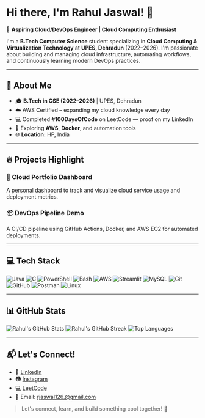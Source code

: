 # Hi there, I'm Rahul Jaswal! 👋

🚀 **Aspiring Cloud/DevOps Engineer | Cloud Computing Enthusiast**

I'm a **B.Tech Computer Science** student specializing in **Cloud Computing & Virtualization Technology** at **UPES, Dehradun** (2022–2026). I'm passionate about building and managing cloud infrastructure, automating workflows, and continuously learning modern DevOps practices.

---

## 🌟 About Me
- 🎓 **B.Tech in CSE (2022–2026)** | UPES, Dehradun
- ☁️ AWS Certified – expanding my cloud knowledge every day
- 💻 Completed **#100DaysOfCode** on LeetCode — proof on my LinkedIn
- 🔧 Exploring **AWS**, **Docker**, and automation tools
- 🌐 **Location:** HP, India

---

## 🔥 Projects Highlight

### 🔁 Cloud Portfolio Dashboard
A personal dashboard to track and visualize cloud service usage and deployment metrics.

### 📦 DevOps Pipeline Demo
A CI/CD pipeline using GitHub Actions, Docker, and AWS EC2 for automated deployments.

---

## 💻 Tech Stack
![Java](https://img.shields.io/badge/-Java-orange?style=flat&logo=java)
![C](https://img.shields.io/badge/-C-blue?style=flat&logo=c)
![PowerShell](https://img.shields.io/badge/-PowerShell-5391FE?style=flat&logo=powershell)
![Bash](https://img.shields.io/badge/-Bash-121011?style=flat&logo=gnu-bash)
![AWS](https://img.shields.io/badge/-AWS-FF9900?style=flat&logo=amazon-aws)
![Streamlit](https://img.shields.io/badge/-Streamlit-FE4B4B?style=flat&logo=streamlit)
![MySQL](https://img.shields.io/badge/-MySQL-4479A1?style=flat&logo=mysql)
![Git](https://img.shields.io/badge/-Git-F05033?style=flat&logo=git)
![GitHub](https://img.shields.io/badge/-GitHub-121011?style=flat&logo=github)
![Postman](https://img.shields.io/badge/-Postman-FF6C37?style=flat&logo=postman)
![Linux](https://img.shields.io/badge/-Linux-black?style=flat&logo=linux)

---

## 📊 GitHub Stats
![Rahul's GitHub Stats](https://github-readme-stats.vercel.app/api?username=Rahul5116&show_icons=true&theme=radical)
![Rahul's GitHub Streak](https://github-readme-streak-stats.herokuapp.com/?user=Rahul5116&theme=radical)
![Top Languages](https://github-readme-stats.vercel.app/api/top-langs/?username=Rahul5116&layout=compact&theme=radical)

---

## 📬 Let's Connect!
- 💼 [LinkedIn](https://www.linkedin.com/in/rahul-jaswal-8a8471262)
- 📷 [Instagram](https://instagram.com/rahul_jaswal.io)
- 💻 [LeetCode](https://leetcode.com/u/jcode126/)
- 📧 Email: rjaswal126.@gmail.com

> Let's connect, learn, and build something cool together! 🚀
